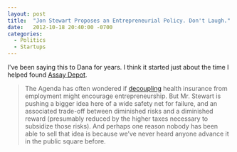 ```yaml
---
layout: post
title:  "Jon Stewart Proposes an Entrepreneurial Policy. Don't Laugh."
date:   2012-10-18 20:40:00 -0700
categories:
  - Politics
  - Startups
---
```


I've been saying this to Dana for years. I think it started just about the time I helped found  [Assay Depot](http://www.assaydepot.com).

 > The Agenda has often wondered if [decoupling](http://boss.blogs.nytimes.com/2012/10/18/jon-stewart-proposes-an-entrepreneurial-policy-dont-laugh/boss.blogs.nytimes.com/2010/01/15/on-health-care-readers-speak-the-agenda-responds/) health insurance from employment might encourage entrepreneurship. But Mr. Stewart is pushing a bigger idea here of a wide safety net for failure, and an associated trade-off between diminished risks and a diminished reward (presumably reduced by the higher taxes necessary to subsidize those risks). And perhaps one reason nobody has been able to sell that idea is because we’ve never heard anyone advance it in the public square before.

